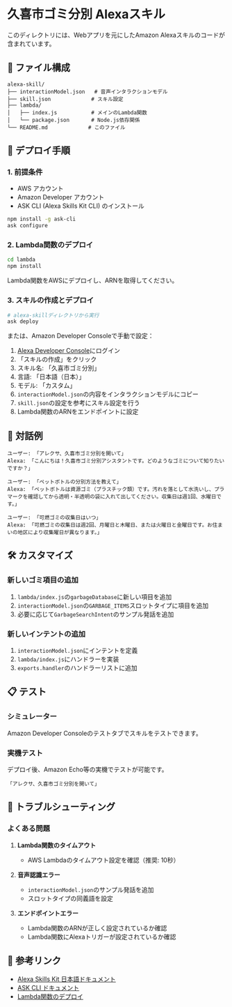 # 久喜市ゴミ分別 Alexaスキル

このディレクトリには、Webアプリを元にしたAmazon Alexaスキルのコードが含まれています。

## 📁 ファイル構成

```
alexa-skill/
├── interactionModel.json   # 音声インタラクションモデル
├── skill.json             # スキル設定
├── lambda/
│   ├── index.js           # メインのLambda関数
│   └── package.json       # Node.js依存関係
└── README.md             # このファイル
```

## 🚀 デプロイ手順

### 1. 前提条件

- AWS アカウント
- Amazon Developer アカウント
- ASK CLI (Alexa Skills Kit CLI) のインストール

```bash
npm install -g ask-cli
ask configure
```

### 2. Lambda関数のデプロイ

```bash
cd lambda
npm install
```

Lambda関数をAWSにデプロイし、ARNを取得してください。

### 3. スキルの作成とデプロイ

```bash
# alexa-skillディレクトリから実行
ask deploy
```

または、Amazon Developer Consoleで手動で設定：

1. [Alexa Developer Console](https://developer.amazon.com/alexa/console/ask)にログイン
2. 「スキルの作成」をクリック
3. スキル名: 「久喜市ゴミ分別」
4. 言語: 「日本語（日本）」
5. モデル: 「カスタム」
6. `interactionModel.json`の内容をインタラクションモデルにコピー
7. `skill.json`の設定を参考にスキル設定を行う
8. Lambda関数のARNをエンドポイントに設定

## 🎯 対話例

```
ユーザー: 「アレクサ、久喜市ゴミ分別を開いて」
Alexa: 「こんにちは！久喜市ゴミ分別アシスタントです。どのようなゴミについて知りたいですか？」

ユーザー: 「ペットボトルの分別方法を教えて」
Alexa: 「ペットボトルは資源ゴミ（プラスチック類）です。汚れを落として水洗いし、プラマークを確認してから透明・半透明の袋に入れて出してください。収集日は週1回、水曜日です。」

ユーザー: 「可燃ゴミの収集日はいつ」
Alexa: 「可燃ゴミの収集日は週2回、月曜日と木曜日、または火曜日と金曜日です。お住まいの地区により収集曜日が異なります。」
```

## 🛠️ カスタマイズ

### 新しいゴミ項目の追加

1. `lambda/index.js`の`garbageDatabase`に新しい項目を追加
2. `interactionModel.json`の`GARBAGE_ITEMS`スロットタイプに項目を追加
3. 必要に応じて`GarbageSearchIntent`のサンプル発話を追加

### 新しいインテントの追加

1. `interactionModel.json`にインテントを定義
2. `lambda/index.js`にハンドラーを実装
3. `exports.handler`のハンドラーリストに追加

## 📋 テスト

### シミュレーター

Amazon Developer Consoleのテストタブでスキルをテストできます。

### 実機テスト

デプロイ後、Amazon Echo等の実機でテストが可能です。

```
「アレクサ、久喜市ゴミ分別を開いて」
```

## 🔧 トラブルシューティング

### よくある問題

1. **Lambda関数のタイムアウト**
   - AWS Lambdaのタイムアウト設定を確認（推奨: 10秒）

2. **音声認識エラー**
   - `interactionModel.json`のサンプル発話を追加
   - スロットタイプの同義語を設定

3. **エンドポイントエラー**
   - Lambda関数のARNが正しく設定されているか確認
   - Lambda関数にAlexaトリガーが設定されているか確認

## 🔗 参考リンク

- [Alexa Skills Kit 日本語ドキュメント](https://developer.amazon.com/ja-JP/docs/alexa/ask-overviews/what-is-the-alexa-skills-kit.html)
- [ASK CLI ドキュメント](https://developer.amazon.com/ja-JP/docs/alexa/smapi/ask-cli-intro.html)
- [Lambda関数のデプロイ](https://developer.amazon.com/ja-JP/docs/alexa/custom-skills/host-a-custom-skill-as-an-aws-lambda-function.html)
